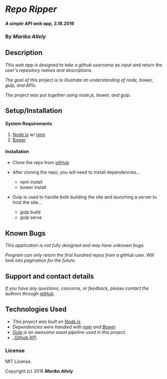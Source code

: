 # _Repo Ripper_

#### _A simple API web app, 3.18.2016_

### By _**Marika Allely**_

## Description

_This web app is designed to take a github username as input and return the user's repository names and descriptions._

_The goal of this project is to illustrate an understanding of node, bower, gulp, and APIs._

_The project was put together using node.js, bower, and gulp._


## Setup/Installation

#### System Requirements

1. [Node.js](https://nodejs.org/en/) w/ [npm](https://www.npmjs.com/)
2. [Bower](http://bower.io/)

#### Installation

* Clone the repo from [gitHub](https://github.com/MBAllely/repo_ripper)
* After cloning the repo, you will need to install dependencies...


   * npm install
   * bower install

* Gulp is used to handle both building the site and launching a server to host the site...


   * gulp build
   * gulp serve

## Known Bugs

_This application is not fully designed and may have unknown bugs._

_Program can only return the first hundred repos from a gitHub user.  Will look into pagination for the future._

## Support and contact details

_If you have any questions, concerns, or feedback, please contact the authors through_ [gitHub](https://github.com/MBAllely).

## Technologies Used

* _This project was built on [Node.js](https://nodejs.org/en/)._
* _Dependencies were handled with [npm](https://www.npmjs.com/) and [Bower](http://bower.io/)._
* _[Gulp](http://gulpjs.com/) is an awesome asset pipeline used in this project._
* _[Github API](https://developer.github.com/v3/)

### License

MIT License.

Copyright (c) 2016 **_Marika Allely_**
